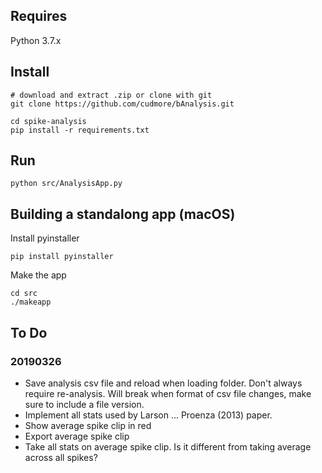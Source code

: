 ## Requires

Python 3.7.x

## Install

    # download and extract .zip or clone with git
    git clone https://github.com/cudmore/bAnalysis.git
    
    cd spike-analysis
    pip install -r requirements.txt

## Run

    python src/AnalysisApp.py

## Building a standalong app (macOS)

Install pyinstaller

    pip install pyinstaller

Make the app

    cd src
    ./makeapp

## To Do

### 20190326

 - Save analysis csv file and reload when loading folder. Don't always require re-analysis. Will break when format of csv file changes, make sure to include a file version.
 - Implement all stats used by Larson ... Proenza (2013) paper.
 - Show average spike clip in red
 - Export average spike clip
 - Take all stats on average spike clip. Is it different from taking average across all spikes?
 
